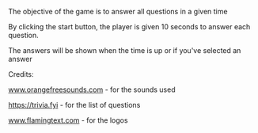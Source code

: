 The objective of the game is to answer all questions in a given time

By clicking the start button, the player is given 10 seconds to answer each question.

The answers will be shown when the time is up or if you've selected an answer

Credits:

www.orangefreesounds.com - for the sounds used

https://trivia.fyi - for the list of questions

www.flamingtext.com - for the logos
